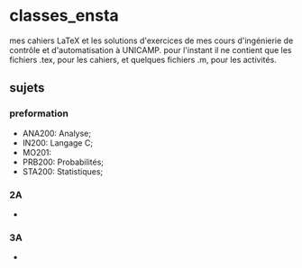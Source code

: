 # classes_ensta
mes cahiers LaTeX et les solutions d'exercices de mes cours d'ingénierie de contrôle et d'automatisation à UNICAMP. pour l'instant il ne contient que les fichiers .tex, pour les cahiers, et quelques fichiers .m, pour les activités.

## sujets
### preformation

- ANA200: Analyse;
- IN200: Langage C;
- MO201: 
- PRB200: Probabilités;
- STA200: Statistiques;


### 2A
- 

### 3A
- 